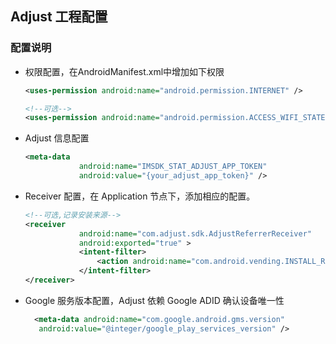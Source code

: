 ## Adjust 工程配置

### 配置说明

*    权限配置，在AndroidManifest.xml中增加如下权限

     ```xml
     <uses-permission android:name="android.permission.INTERNET" />

     <!--可选-->
     <uses-permission android:name="android.permission.ACCESS_WIFI_STATE" />
     ```

*    Adjust 信息配置

     ```xml
     <meta-data
                 android:name="IMSDK_STAT_ADJUST_APP_TOKEN"
                 android:value="{your_adjust_app_token}" />
     ```

*    Receiver 配置，在 Application 节点下，添加相应的配置。

     ``` xml 
     <!--可选,记录安装来源-->
     <receiver
                 android:name="com.adjust.sdk.AdjustReferrerReceiver"
                 android:exported="true" >
                 <intent-filter>
                     <action android:name="com.android.vending.INSTALL_REFERRER" />
                 </intent-filter>
     </receiver>	
     ```
*    Google 服务版本配置，Adjust 依赖 Google ADID 确认设备唯一性

     ```xml
       <meta-data android:name="com.google.android.gms.version"
       	android:value="@integer/google_play_services_version" />
     ```


 

